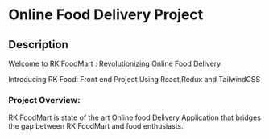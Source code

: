 # Online Food Delivery Project

## Description

Welcome to RK FoodMart : Revolutionizing Online Food Delivery

Introducing RK Food: Front end Project Using React,Redux and TailwindCSS

### Project Overview:

RK FoodMart is state of the art Online food Delivery Application that bridges the gap between RK FoodMart and food enthusiasts.
